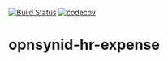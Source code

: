 [![Build Status](https://travis-ci.org/open-synergy/opnsynid-hr-expense.svg?branch=8.0)](https://travis-ci.org/open-synergy/8.0)
[![codecov](https://codecov.io/gh/open-synergy/opnsynid-hr-expense/branch/8.0}/graph/badge.svg)](https://codecov.io/gh/open-synergy/opnsynid-hr-expense)

# opnsynid-hr-expense
